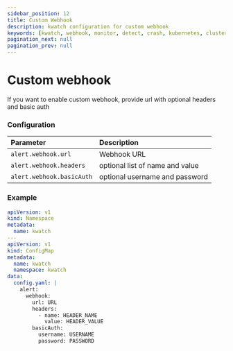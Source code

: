 ```yaml
---
sidebar_position: 12
title: Custom Webhook
description: kwatch configuration for custom webhook
keywords: [kwatch, webhook, monitor, detect, crash, kubernetes, cluster]
pagination_next: null
pagination_prev: null
---
```


# Custom webhook

If you want to enable custom webhook, provide url with optional headers and
basic auth

### Configuration

| Parameter                 | Description                     |
|:--------------------------|:--------------------------------|
| `alert.webhook.url`       | Webhook URL                     |
| `alert.webhook.headers`   | optional list of name and value |
| `alert.webhook.basicAuth` | optional username and password  |

### Example

```yaml
apiVersion: v1
kind: Namespace
metadata:
  name: kwatch
---
apiVersion: v1
kind: ConfigMap
metadata:
  name: kwatch
  namespace: kwatch
data:
  config.yaml: |
    alert:
      webhook:
        url: URL
        headers:
          - name: HEADER_NAME
            value: HEADER_VALUE
        basicAuth:
          username: USERNAME
          password: PASSWORD
```
